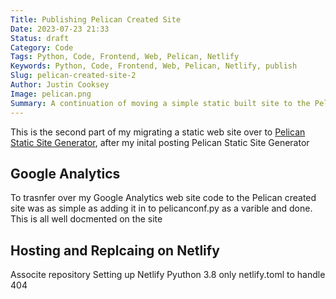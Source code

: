 ```yaml
---
Title: Publishing Pelican Created Site
Date: 2023-07-23 21:33
Status: draft
Category: Code
Tags: Python, Code, Frontend, Web, Pelican, Netlify
Keywords: Python, Code, Frontend, Web, Pelican, Netlify, publish
Slug: pelican-created-site-2
Author: Justin Cooksey
Image: pelican.png
Summary: A continuation of moving a simple static built site to the Pelican Static Site geenrator to get it pulished on Netlify
---
```


This is the second part of my migrating a static web site over to [Pelican Static Site Generator](https://docs.getpelican.com/en/latest/index.html), after my inital posting Pelican Static Site Generator

## Google Analytics

To trasnfer over my Google Analytics web site code to the Pelican created site was as simple as adding it in to pelicanconf.py as a varible and done.  This is all well docmented on the site

## Hosting and Replcaing on Netlify


Associte repository
Setting up Netlify
Pyuthon 3.8 only
netlify.toml to handle 404


